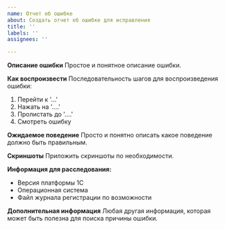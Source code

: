 ```yaml
---
name: Отчет об ошибке
about: Создать отчет об ошибке для исправления
title: ''
labels: ''
assignees: ''

---
```


**Описание ошибки**
Простое и понятное описание ошибки.

**Как воспроизвести**
Последовательность шагов для воспроизведения ошибки:
1. Перейти к '...'
2. Нажать на '....'
3. Пролистать до '....'
4. Смотреть ошибку

**Ожидаемое поведение**
Просто и понятно описать какое поведение должно быть правильным.

**Скриншоты**
Приложить скриншоты по необходимости.

**Информация для расследования:**
 - Версия платформы 1С
 - Операционная система
 - Файл журнала регистрации по возможности

**Дополнительная информация**
Любая другая информация, которая может быть полезна для поиска причины ошибки.

